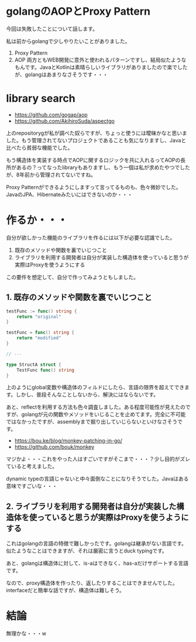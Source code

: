 # golangのAOPとProxy Pattern
今回は失敗したことについて話します。

私は前からgolangで少しやりたいことがありました。
1. Proxy Pattern
2. AOP
両方ともWEB開発に意外と使われるパターンですし、結局似たようなもんです。JavaとKotlinは素晴らしいライブラリがありましたので楽でしたが、golangはあまりなさそうです・・・

# library search
- https://github.com/gogap/aop
- https://github.com/AkihiroSuda/aspectgo

上のrepositorygが私が調べた奴らですが、ちょっと使うには曖昧かなと思いました。もう管理されてないプロジェクトであることも気になりますし、Javaと比べたら貧弱な機能でした。

もう構造体を実装する時点でAOPに関するロジックを共に入れるってAOPの長所があるの？ってなったlibraryもありますし、もう一個は私が求めたやつでしたが、8年前から管理されてないですね。

Proxy Patternができるようにしますって言ってるものも、色々微妙でした。JavaのJPA、Hibernateみたいにはできないのか・・・

# 作るか・・・
自分が欲しかった機能のライブラリを作るには以下が必要な認識でした。
1. 既存のメソッドや関数を裏でいじつこと
2. ライブラリを利用する開発者は自分が実装した構造体を使っていると思うが実際はProxyを使うようにする

この要件を想定して、自分で作ってみようともしました。

## 1. 既存のメソッドや関数を裏でいじつこと
```go
testFunc := func() string {
    return "original"
}

testFunc = func() string {
    return "modified"
}

// ---

type StructA struct {
    TestFunc func() string
}
```
上のようにglobal変数や構造体のフィルドにしたら、言語の限界を超えてできます。しかし、普段そんなことしないから、解決にはならないです。

あと、reflectを利用する方法も色々調査しました。ある程度可能性が見えたのですが、golangが元の関数やメソッドをいじることを止めてます。完全に不可能ではなかったですが、assemblyまで掘り出していじらないといけなさそうです。

- https://bou.ke/blog/monkey-patching-in-go/
- https://github.com/bouk/monkey

マジかよ・・・これをやった人はすごいですがそこまで・・・？少し目的がズレていると考えました。

dynamic typeの言語じゃないと中々面倒なことになりそうでした。Javaはある意味ですごいな・・・

## 2. ライブラリを利用する開発者は自分が実装した構造体を使っていると思うが実際はProxyを使うようにする
これはgolangの言語の特徴で難しかったです。golangは継承がない言語です。似たようなことはできますが、それは厳密に言うとduck typingです。

あと、golangは構造体に対して、is-aはできなく、has-aだけサポートする言語です。

なので、proxy構造体を作ったり、返したりすることはできませんでした。interfaceだと簡単な話ですが、構造体は難しそう。

# 結論
無理かな・・・w